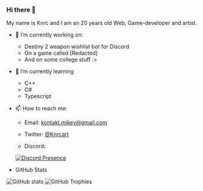 ### Hi there 👋

My name is Knrc and I am an 20 years old Web, Game-developer and artist.

- 🔭 I’m currently working on:
  * Destiny 2 weapon wishlist bot for Discord
  * On a game called [Redacted]
  * And on some college stuff :>

- 🌱 I’m currently learning
  * C++
  * C#
  * Typescript

- 📫 How to reach me:

  * Email: kontakt.mikey@gmail.com
  
  * Twitter: [@Knrcart](https://twitter.com/knrcart)
  
  * Discord: 
  
  [![Discord Presence](https://lanyard-profile-readme.vercel.app/api/169525054122491905)](https://discord.com/users/169525054122491905)

  
 <!-- [![Discord Presence](https://lanyard-profile-readme.vercel.app/api/169525054122491905)](https://discord.com/users/169525054122491905)-->
  
  
 - GitHub Stats
 
  ![GitHub stats](https://github-readme-stats.vercel.app/api?username=Knrcs&theme=merko&count_private=true&hide_border=true&line_height=25)
  ![GitHub Trophies](https://github-profile-trophy.vercel.app/?username=Knrcs&theme=onestar)
  <!--![Top Langs](https://github-readme-stats.vercel.app/api/top-langs/?username=Knrcs&layout=compact&langs_count=)-->



<!--
**Knrcs/Knrcs** is a ✨ _special_ ✨ repository because its `README.md` (this file) appears on your GitHub profile.

Here are some ideas to get you started:

- 🔭 I’m currently working on ...
- 🌱 I’m currently learning ...
- 👯 I’m looking to collaborate on ...
- 🤔 I’m looking for help with ...
- 💬 Ask me about ...
- 📫 How to reach me: ...
- 😄 Pronouns: ...
- ⚡ Fun fact: ...
-->
